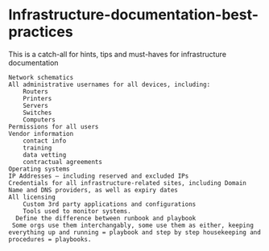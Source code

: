 # Infrastructure-documentation-best-practices
This is a catch-all for hints, tips and must-haves for infrastructure documentation


    Network schematics
    All administrative usernames for all devices, including:
        Routers
        Printers
        Servers
        Switches
        Computers
    Permissions for all users
    Vendor information
        contact info
        training 
        data vetting
        contractual agreements
    Operating systems
    IP Addresses – including reserved and excluded IPs
    Credentials for all infrastructure-related sites, including Domain Name and DNS providers, as well as expiry dates
    All licensing
        Custom 3rd party applications and configurations
        Tools used to monitor systems.
      Define the difference between runbook and playbook
     Some orgs use them interchangably, some use them as either, keeping everything up and running = playbook and step by step housekeeping and procedures = playbooks.  
